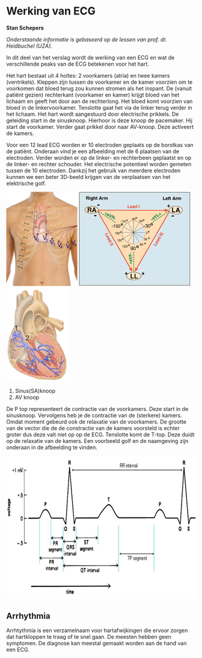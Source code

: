 # Werking van ECG

**Stan Schepers**

*Onderstaande informatie is gebaseerd op de lessen van prof. dr. Heidbuchel (UZA).* 

In dit deel van het verslag wordt de werking van een ECG en wat de verschillende peaks van de ECG betekenen voor het hart.

Het hart bestaat uit 4 holtes: 2 voorkamers (atria) en twee kamers (ventrikels). Kleppen zijn tussen de voorkamer en de kamer voorzien om te voorkomen dat bloed terug zou kunnen stromen als het inspant. De (vanuit patiënt gezien) rechterkant (voorkamer en kamer) krijgt bloed van het lichaam en geeft het door aan de rechterlong. Het bloed komt voorzien van bloed in de linkervoorkamer. Tenslotte gaat het via de linker terug verder in het lichaam. Het hart wordt aangestuurd door electrische prikkels. De geleiding start in de  sinusknoop. Hierhoor is deze knoop de pacemaker. Hij start de voorkamer. Verder gaat prikkel door naar AV-knoop. Deze activeert de kamers.

Voor een 12 lead ECG worden er 10 electroden geplaats op de borstkas van de patiënt. Onderaan vind je een afbeelding met de 6 plaatsen van de electroden. Verder worden er op de linker- en rechterbeen geplaatst en op de linker- en rechter schouder. Het electrische potentieel worden gemeten tussen de 10 electroden. Dankzij het gebruik van meerdere electroden kunnen we een beter 3D-beeld krijgen van de verplaatsen van het elektrische golf. 

<img src="images/Precordial_leads_in_ECG.png" height=250px/>

<img src="images/ecg_534.gif" height=250px>



<img src="images/Reizleitungssystem_1.png" height=250px/>

1. Sinus(SA)knoop
2. AV knoop

De P top representeert de contractie van de voorkamers. Deze start in de sinusknoop. Vervolgens heb je de contractie van de (sterkere) kamers.  Omdat moment gebeurd ook de relaxatie van de voorkamers. De grootte van de vector die de de constractie van de kamers voorsteld is echter groter dus deze valt niet op op de ECG. Tenslotte komt de T-top. Deze duidt op de relaxatie van de kamers.  Een voorbeeld golf en de naamgeving zijn onderaan in de afbeelding te vinden. 

<img src="images/12.jpg">

## Arrhythmia

Arrhtythmia is een verzamelnaam voor hartafwijkingen die ervoor zorgen dat hartkloppen te traag of te snel gaan. De meesten hebben geen symptomen. De diagnose kan meestal gemaakt worden aan de hand van een ECG. 
